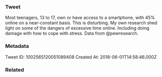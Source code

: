 ### Tweet
Most teenagers, 13 to 17, own or have access to a smartphone, with 45% online on a near-constant basis. This is disturbing. My own research shed light on some of the dangers of excessive time online. Including doing damage with how to cope with stress. Data from @pewresearch.

### Metadata
Tweet ID: 1002565120051089408
Created At: 2018-06-01T14:58:46.000Z

### Related

